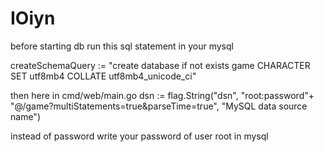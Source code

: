 # IOiyn
before starting db run this sql statement in your mysql

createSchemaQuery := "create database if not exists game CHARACTER SET utf8mb4 COLLATE utf8mb4_unicode_ci"


then here in cmd/web/main.go
dsn := flag.String("dsn", "root:password"+
		"@/game?multiStatements=true&parseTime=true", "MySQL data source name")

instead of password write your password of user root in mysql
